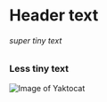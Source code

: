 # Header text
###### super tiny text
### Less tiny text
![Image of Yaktocat](https://octodex.github.com/images/yaktocat.png)
